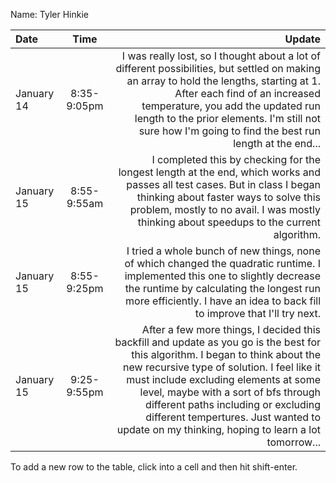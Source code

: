 Name: Tyler Hinkie

| Date       |    Time     |                                                                                                                                                                                                                                                                                                                                                                                                Update |
|:-----------|:-----------:|------------------------------------------------------------------------------------------------------------------------------------------------------------------------------------------------------------------------------------------------------------------------------------------------------------------------------------------------------------------------------------------------------:|
| January 14 | 8:35-9:05pm |                                                                              I was really lost, so I thought about a lot of different possibilities, but settled on making an array to hold the lengths, starting at 1. After each find of an increased temperature, you add the updated run length to the prior elements. I'm still not sure how I'm going to find the best run length at the end... |
| January 15 | 8:55-9:55am |                                                                                                                                      I completed this by checking for the longest length at the end, which works and passes all test cases. But in class I began thinking about faster ways to solve this problem, mostly to no avail. I was mostly thinking about speedups to the current algorithm. |
| January 15 | 8:55-9:25pm |                                                                                                                                                 I tried a whole bunch of new things, none of which changed the quadratic runtime. I implemented this one to slightly decrease the runtime by calculating the longest run more efficiently. I have an idea to back fill to improve that I'll try next. |
| January 15 | 9:25-9:55pm | After a few more things, I decided this backfill and update as you go is the best for this algorithm. I began to think about the new recursive type of solution. I feel like it must include excluding elements at some level, maybe with a sort of bfs through different paths including or excluding different tempertures. Just wanted to update on my thinking, hoping to learn a lot tomorrow... |


To add a new row to the table, click into a cell and then hit shift-enter.